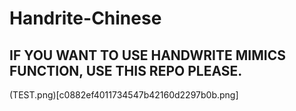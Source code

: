 # Handrite-Chinese

## IF YOU WANT TO USE HANDWRITE MIMICS FUNCTION, USE THIS REPO PLEASE.
(TEST.png)[c0882ef4011734547b42160d2297b0b.png]

